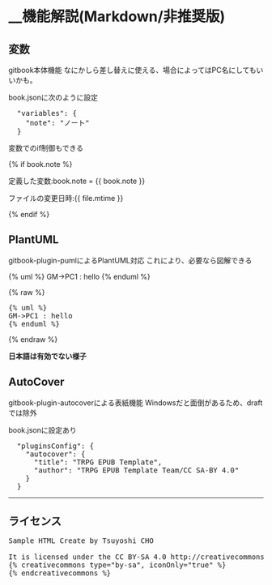 # __機能解説(Markdown/非推奨版)

## 変数

gitbook本体機能
なにかしら差し替えに使える、場合によってはPC名にしてもいいかも。

book.jsonに次のように設定

<pre>
  "variables": {
    "note": "ノート"
  }
</pre>

変数でのif制御もできる

{% if book.note %}

定義した変数:book.note = {{ book.note }}

ファイルの変更日時:{{ file.mtime }}

{% endif %}

## PlantUML

gitbook-plugin-pumlによるPlantUML対応
これにより、必要なら図解できる

{% uml %}
GM->PC1 : hello
{% enduml %}

{% raw %}
<pre>
{% uml %}
GM->PC1 : hello
{% enduml %}
</pre>
{% endraw %}

__日本語は有効でない様子__

## AutoCover

gitbook-plugin-autocoverによる表紙機能
Windowsだと面倒があるため、draftでは除外

book.jsonに設定あり

<pre>
  "pluginsConfig": {
    "autocover": {
      "title": "TRPG EPUB Template",
      "author": "TRPG EPUB Template Team/CC SA-BY 4.0"
    }
  }
</pre>

----

## ライセンス

<pre>
Sample HTML Create by Tsuyoshi CHO <Tsuyoshi.CHO@Gmail.com>

It is licensed under the CC BY-SA 4.0 http://creativecommons.org/licenses/by-sa/4.0/deed
{% creativecommons type="by-sa", iconOnly="true" %}
{% endcreativecommons %}
</pre>
